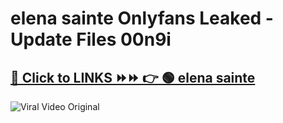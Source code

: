 
 # elena sainte Onlyfans Leaked - Update Files 00n9i

## <h2><a href="https://clipsfans.com/elena_sainte&ref=git">🔗 Click to LINKS ⏩⏩ 👉 🟢 elena sainte </a></h2>

<a href="https://clipsfans.com/elena_sainte&ref=git" rel="nofollow" data-target="animated-image.originalLink"><img src="https://i.ibb.co.com/xMMVF88/686577567.gif" alt="Viral Video Original" style="max-width: 100%; display: inline-block;" data-target="animated-image.originalImage"></a>


